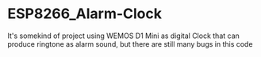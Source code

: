 # ESP8266_Alarm-Clock
It's somekind of project using WEMOS D1 Mini as digital Clock that can produce ringtone as alarm sound, but there are still many bugs in this code
